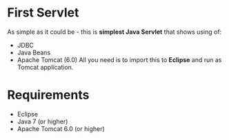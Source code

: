 # First Servlet
As simple as it could be - this is **simplest Java Servlet** that shows using of: 
- JDBC
- Java Beans
- Apache Tomcat (6.0)
All you need is to import this to **Eclipse** and run as Tomcat application.

# Requirements
- Eclipse
- Java 7 (or higher)
- Apache Tomcat 6.0 (or higher)
